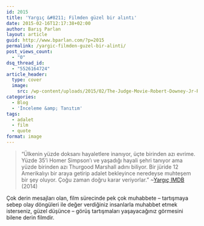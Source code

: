 ```yaml
---
id: 2015
title: 'Yargıç &#8211; Filmden güzel bir alıntı'
date: 2015-02-16T12:17:38+02:00
author: Barış Parlan
layout: article
guid: http://www.bparlan.com/?p=2015
permalink: /yargic-filmden-guzel-bir-alinti/
post_views_count:
  - "0"
dsq_thread_id:
  - "5526164724"
article_header:
  type: cover
  image:
    src: /wp-content/uploads/2015/02/The-Judge-Movie-Robert-Downey-Jr-Robert-Duvall.jpg
categories:
  - Blog
  - 'İnceleme &amp; Tanıtım'
tags:
  - adalet
  - film
  - quote
format: image
---
```


> &#8220;Ülkenin yüzde doksanı hayaletlere inanıyor, üçte birinden azı evrime. Yüzde 35&#8217;i Homer Simpson&#8217;ı ve yaşadığı hayali şehri tanıyor ama yüzde birinden azı Thurgood Marshall adını biliyor. Bir jüride 12 Amerikalıyı bir araya getirip adalet bekleyince neredeyse muhteşem bir şey oluyor. Çoğu zaman doğru karar veriyorlar.&#8221; ~<a title="IMDB - Yargıç" href="http://adf.ly/12adD7" target="_blank">Yargıç IMDB </a>(2014)

Çok derin mesajları olan, film sürecinde pek çok muhabbete &#8211; tartışmaya sebep olay döngüleri ile değer verdiğiniz insanlarla muhabbet etmek isterseniz, güzel düşünce &#8211; görüş tartışmaları yaşayacağınız görmesini bilene derin filmdir.
